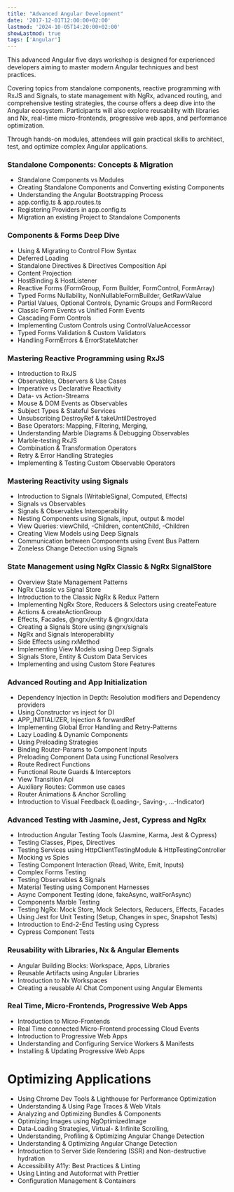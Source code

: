 ```yaml
---
title: "Advanced Angular Development"
date: '2017-12-01T12:00:00+02:00'
lastmod: '2024-10-05T14:20:00+02:00'
showLastmod: true
tags: ['Angular']
---
```


This advanced Angular five days workshop is designed for experienced developers aiming to master modern Angular techniques and best practices.

Covering topics from standalone components, reactive programming with RxJS and Signals, to state management with NgRx, advanced routing, and comprehensive testing strategies, the course offers a deep dive into the Angular ecosystem. Participants will also explore reusability with libraries and Nx, real-time micro-frontends, progressive web apps, and performance optimization.

Through hands-on modules, attendees will gain practical skills to architect, test, and optimize complex Angular applications.

### Standalone Components: Concepts & Migration

- Standalone Components vs Modules
- Creating Standalone Components and Converting existing Components
- Understanding the Angular Bootstrapping Process
- app.config.ts & app.routes.ts
- Registering Providers in app.config.ts
- Migration an existing Project to Standalone Components

### Components & Forms Deep Dive

- Using & Migrating to Control Flow Syntax
- Deferred Loading
- Standalone Directives & Directives Composition Api
- Content Projection
- HostBinding & HostListener
- Reactive Forms (FormGroup, Form Builder, FormControl, FormArray)
- Typed Forms Nullability, NonNullableFormBuilder, GetRawValue
- Partial Values, Optional Controls, Dynamic Groups and FormRecord
- Classic Form Events vs Unified Form Events
- Cascading Form Controls
- Implementing Custom Controls using ControlValueAccessor
- Typed Forms Validation & Custom Validators
- Handling FormErrors & ErrorStateMatcher

### Mastering Reactive Programming using RxJS

- Introduction to RxJS
- Observables, Observers & Use Cases
- Imperative vs Declarative Reactivity
- Data- vs Action-Streams
- Mouse & DOM Events as Observables
- Subject Types & Stateful Services
- Unsubscribing DestroyRef & takeUntilDestroyed
- Base Operators: Mapping, Filtering, Merging,
- Understanding Marble Diagrams & Debugging Observables
- Marble-testing RxJS
- Combination & Transformation Operators
- Retry & Error Handling Strategies
- Implementing & Testing Custom Observable Operators

### Mastering Reactivity using Signals

- Introduction to Signals (WritableSignal, Computed, Effects)
- Signals vs Observables
- Signals & Observables Interoperability
- Nesting Components using Signals, input, output & model
- View Queries: viewChild, -Children, contentChild, -Children
- Creating View Models using Deep Signals
- Communication between Components using Event Bus Pattern
- Zoneless Change Detection using Signals

### State Management using NgRx Classic & NgRx SignalStore

- Overview State Management Patterns
- NgRx Classic vs Signal Store
- Introduction to the Classic NgRx & Redux Pattern
- Implementing NgRx Store, Reducers & Selectors using createFeature
- Actions & createActionGroup
- Effects, Facades, @ngrx/entity & @ngrx/data
- Creating a Signals Store using @ngrx/signals
- NgRx and Signals Interoperability
- Side Effects using rxMethod
- Implementing View Models using Deep Signals
- Signals Store, Entity & Custom Data Services
- Implementing and using Custom Store Features

### Advanced Routing and App Initialization

- Dependency Injection in Depth: Resolution modifiers and Dependency providers
- Using Constructor vs inject for DI
- APP_INITIALIZER, Injection & forwardRef
- Implementing Global Error Handling and Retry-Patterns
- Lazy Loading & Dynamic Components
- Using Preloading Strategies
- Binding Router-Params to Component Inputs
- Preloading Component Data using Functional Resolvers
- Route Redirect Functions
- Functional Route Guards & Interceptors
- View Transition Api
- Auxiliary Routes: Common use cases
- Router Animations & Anchor Scrolling
- Introduction to Visual Feedback (Loading-, Saving-, ...-Indicator)

### Advanced Testing with Jasmine, Jest, Cypress and NgRx

- Introduction Angular Testing Tools (Jasmine, Karma, Jest & Cypress)
- Testing Classes, Pipes, Directives
- Testing Services using HttpClientTestingModule & HttpTestingController
- Mocking vs Spies
- Testing Component Interaction (Read, Write, Emit, Inputs)
- Complex Forms Testing
- Testing Observables & Signals
- Material Testing using Component Harnesses
- Async Component Testing (done, fakeAsync, waitForAsync)
- Components Marble Testing
- Testing NgRx: Mock Store, Mock Selectors, Reducers, Effects, Facades
- Using Jest for Unit Testing (Setup, Changes in spec, Snapshot Tests)
- Introduction to End-2-End Testing using Cypress
- Cypress Component Tests

### Reusability with Libraries, Nx & Angular Elements

- Angular Building Blocks: Workspace, Apps, Libraries
- Reusable Artifacts using Angular Libraries
- Introduction to Nx Workspaces
- Creating a reusable AI Chat Component using Angular Elements

### Real Time, Micro-Frontends, Progressive Web Apps

- Introduction to Micro-Frontends
- Real Time connected Micro-Frontend processing Cloud Events
- Introduction to Progressive Web Apps
- Understanding and Configuring Service Workers & Manifests
- Installing & Updating Progressive Web Apps

# Optimizing Applications

- Using Chrome Dev Tools & Lighthouse for Performance Optimization
- Understanding & Using Page Traces & Web Vitals
- Analyzing and Optimizing Bundles & Components
- Optimizing Images using NgOptimizedImage
- Data-Loading Strategies, Virtual- & Infinite Scrolling,
- Understanding, Profiling & Optimizing Angular Change Detection
- Understanding & Optimizing Angular Change Detection
- Introduction to Server Side Rendering (SSR) and Non-destructive hydration
- Accessibility A11y: Best Practices & Linting
- Using Linting and Autoformat with Prettier
- Configuration Management & Containers

